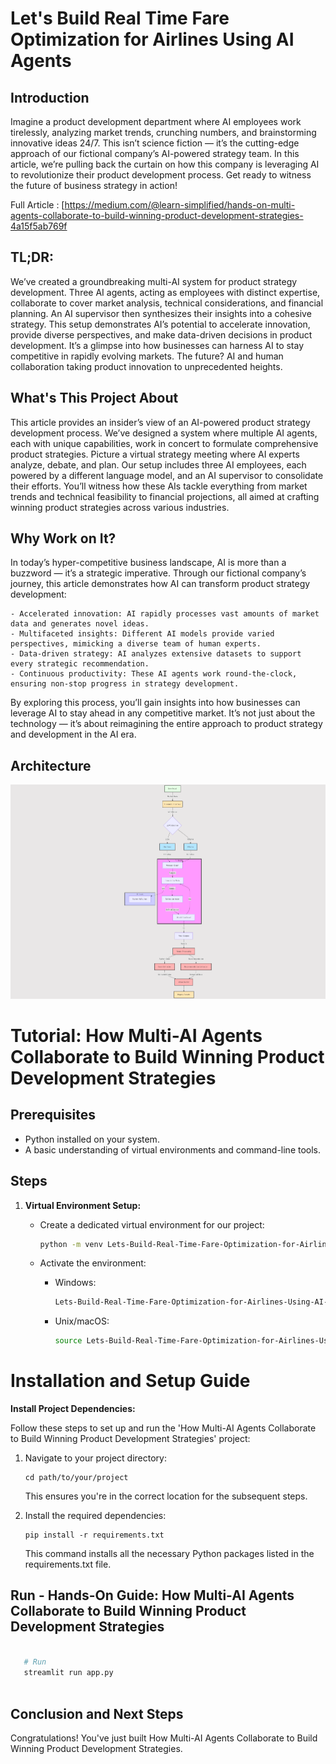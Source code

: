 # Let's Build Real Time Fare Optimization for Airlines Using AI Agents 


## Introduction

Imagine a product development department where AI employees work tirelessly, analyzing market trends, crunching numbers, and brainstorming innovative ideas 24/7. This isn’t science fiction — it’s the cutting-edge approach of our fictional company’s AI-powered strategy team. In this article, we’re pulling back the curtain on how this company is leveraging AI to revolutionize their product development process. Get ready to witness the future of business strategy in action!

Full Article : [https://medium.com/@learn-simplified/hands-on-multi-agents-collaborate-to-build-winning-product-development-strategies-4a15f5ab769f

## TL;DR:

We’ve created a groundbreaking multi-AI system for product strategy development. Three AI agents, acting as employees with distinct expertise, collaborate to cover market analysis, technical considerations, and financial planning. An AI supervisor then synthesizes their insights into a cohesive strategy. This setup demonstrates AI’s potential to accelerate innovation, provide diverse perspectives, and make data-driven decisions in product development. It’s a glimpse into how businesses can harness AI to stay competitive in rapidly evolving markets. The future? AI and human collaboration taking product innovation to unprecedented heights.


## What's This Project About

This article provides an insider’s view of an AI-powered product strategy development process. We’ve designed a system where multiple AI agents, each with unique capabilities, work in concert to formulate comprehensive product strategies. Picture a virtual strategy meeting where AI experts analyze, debate, and plan. Our setup includes three AI employees, each powered by a different language model, and an AI supervisor to consolidate their efforts. You’ll witness how these AIs tackle everything from market trends and technical feasibility to financial projections, all aimed at crafting winning product strategies across various industries.

## Why Work on It?

In today’s hyper-competitive business landscape, AI is more than a buzzword — it’s a strategic imperative. Through our fictional company’s journey, this article demonstrates how AI can transform product strategy development:

    - Accelerated innovation: AI rapidly processes vast amounts of market data and generates novel ideas.
    - Multifaceted insights: Different AI models provide varied perspectives, mimicking a diverse team of human experts.
    - Data-driven strategy: AI analyzes extensive datasets to support every strategic recommendation.
    - Continuous productivity: These AI agents work round-the-clock, ensuring non-stop progress in strategy development.

By exploring this process, you’ll gain insights into how businesses can leverage AI to stay ahead in any competitive market. It’s not just about the technology — it’s about reimagining the entire approach to product strategy and development in the AI era.


## Architecture
![Design Diagram](design_docs/design.png)


# Tutorial: How Multi-AI Agents Collaborate to Build Winning Product Development Strategies 

## Prerequisites
- Python installed on your system.
- A basic understanding of virtual environments and command-line tools.

## Steps

1. **Virtual Environment Setup:**
   - Create a dedicated virtual environment for our project:
   
     ```bash
     python -m venv Lets-Build-Real-Time-Fare-Optimization-for-Airlines-Using-AI-Agents
     ```
   - Activate the environment:
   
     - Windows:
       ```bash
       Lets-Build-Real-Time-Fare-Optimization-for-Airlines-Using-AI-Agents\Scripts\activate
       ```
     - Unix/macOS:
       ```bash
       source Lets-Build-Real-Time-Fare-Optimization-for-Airlines-Using-AI-Agents/bin/activate
       ```
   
# Installation and Setup Guide

**Install Project Dependencies:**

Follow these steps to set up and run the 'How Multi-AI Agents Collaborate to Build Winning Product Development Strategies' project:

1. Navigate to your project directory:
   ```
   cd path/to/your/project
   ```
   This ensures you're in the correct location for the subsequent steps.

2. Install the required dependencies:
   ```
   pip install -r requirements.txt
   ```
   This command installs all the necessary Python packages listed in the requirements.txt file.


## Run - Hands-On Guide: How Multi-AI Agents Collaborate to Build Winning Product Development Strategies

   ```bash 
     
      # Run 
      streamlit run app.py
      
   ```

## Conclusion and Next Steps

Congratulations! You've just built How Multi-AI Agents Collaborate to Build Winning Product Development Strategies.
